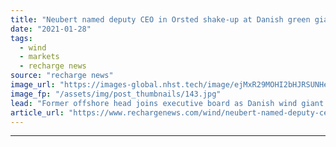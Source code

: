 ```yaml
---
title: "Neubert named deputy CEO in Orsted shake-up at Danish green giant"
date: "2021-01-28"
tags: 
  - wind
  - markets
  - recharge news
source: "recharge news"
image_url: "https://images-global.nhst.tech/image/ejMxR29MOHI2bHJRSUNHenBmaDVvVkRyaEdPcnprZFhnN2Z0eDE0ZDFLTT0=/nhst/binary/526fd8924efc59a19dbb9cc278e9501b"
image_fp: "/assets/img/post_thumbnails/143.jpg"
lead: "Former offshore head joins executive board as Danish wind giant unveils revamped business units after arrival of chief executive"
article_url: "https://www.rechargenews.com/wind/neubert-named-deputy-ceo-in-orsted-shake-up-at-danish-green-giant/2-1-953324"
---
```


---
